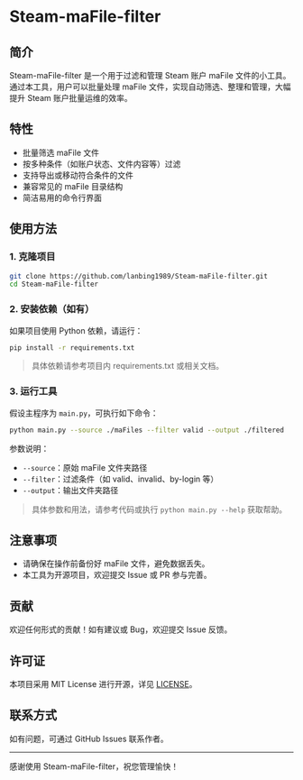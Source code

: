 # Steam-maFile-filter

## 简介
Steam-maFile-filter 是一个用于过滤和管理 Steam 账户 maFile 文件的小工具。通过本工具，用户可以批量处理 maFile 文件，实现自动筛选、整理和管理，大幅提升 Steam 账户批量运维的效率。

## 特性
- 批量筛选 maFile 文件
- 按多种条件（如账户状态、文件内容等）过滤
- 支持导出或移动符合条件的文件
- 兼容常见的 maFile 目录结构
- 简洁易用的命令行界面

## 使用方法

### 1. 克隆项目
```bash
git clone https://github.com/lanbing1989/Steam-maFile-filter.git
cd Steam-maFile-filter
```

### 2. 安装依赖（如有）
如果项目使用 Python 依赖，请运行：
```bash
pip install -r requirements.txt
```
> 具体依赖请参考项目内 requirements.txt 或相关文档。

### 3. 运行工具
假设主程序为 `main.py`，可执行如下命令：
```bash
python main.py --source ./maFiles --filter valid --output ./filtered
```
参数说明：
- `--source`：原始 maFile 文件夹路径
- `--filter`：过滤条件（如 valid、invalid、by-login 等）
- `--output`：输出文件夹路径

> 具体参数和用法，请参考代码或执行 `python main.py --help` 获取帮助。

## 注意事项
- 请确保在操作前备份好 maFile 文件，避免数据丢失。
- 本工具为开源项目，欢迎提交 Issue 或 PR 参与完善。

## 贡献
欢迎任何形式的贡献！如有建议或 Bug，欢迎提交 Issue 反馈。

## 许可证
本项目采用 MIT License 进行开源，详见 [LICENSE](./LICENSE)。

## 联系方式
如有问题，可通过 GitHub Issues 联系作者。

---

感谢使用 Steam-maFile-filter，祝您管理愉快！
